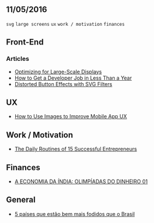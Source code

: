 11/05/2016
----------

`svg` `large screens` `ux` `work / motivation` `finances` 
 
## Front-End

### Articles

- [Optimizing for Large-Scale Displays](https://css-tricks.com/optimizing-large-scale-displays/)
- [How to Get a Developer Job in Less Than a Year](https://medium.freecodecamp.com/how-to-get-a-developer-job-in-less-than-a-year-c27bbfe71645#.km4e477fx)
- [Distorted Button Effects with SVG Filters](http://tympanus.net/codrops/2016/05/11/distorted-button-effects-with-svg-filters/)

## UX

- [How to Use Images to Improve Mobile App UX](http://babich.biz/how-to-use-images-to-improve-ux-for-mobile-apps/)

## Work / Motivation

- [The Daily Routines of 15 Successful Entrepreneurs](https://medium.com/product-hunt/the-daily-routines-of-15-successful-entrepreneurs-5d946754ce58#.rue0i01qr)

## Finances

- [A ECONOMIA DA ÍNDIA: OLIMPÍADAS DO DINHEIRO 01](http://mundoraiam.com/a-economia-da-india/)

## General

- [5 países que estão bem mais fodidos que o Brasil](http://hbdia.com/top-x/5-paises-que-estao-bem-mais-fodidos-que-o-brasil/)
